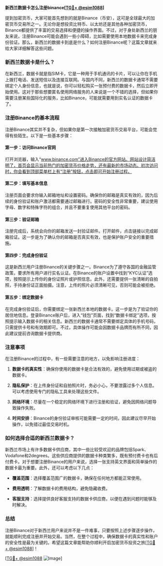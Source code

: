 **新西兰数据卡怎么注册binance[[TG💪+ @esim1088](https://t.me/s/esim1088)]**

提到加密货币，大家可能首先想到的就是Binance（币安），这可是全球最大的加密货币交易所之一。无论你是想投资比特币、以太坊还是其他各种加密货币，Binance都提供了丰富的交易选择和便捷的操作界面。不过，对于身处新西兰的朋友来说，注册Binance可能会遇到一些小障碍，比如需要使用本地数据卡来完成身份验证。那么，新西兰的数据卡到底是什么？如何注册Binance呢？这篇文章就来给大家详细解答这些问题。

### 新西兰数据卡是什么？

在新西兰，数据卡就是指SIM卡，它是一种用于手机通讯的卡片，可以让你在手机上拨打电话、发送短信以及连接互联网。与国内不同，新西兰的数据卡通常不需要绑定个人身份信息，也就是说，你可以轻松购买一张预付费的数据卡，然后立即开始使用。这对于那些想要匿名使用网络服务的人来说是一个不错的选择，但如果你需要注册某些国际化的服务，比如Binance，可能就需要用到实名认证的数据卡了。

### 注册Binance的基本流程

注册Binance其实并不复杂，但如果你是第一次接触加密货币交易平台，可能会觉得有些陌生。以下是一些基本步骤：

#### 第一步：访问Binance官网

打开浏览器，输入“www.binance.com”进入Binance的官方网站。网站设计简洁明了，首页会显示当前热门的加密货币价格走势，还有最新的市场动态。初次访问时，你会看到顶部菜单栏上有“注册”按钮，点击即可开始注册过程。

#### 第二步：填写基本信息

注册页面会要求你输入邮箱地址和设置密码。确保你的邮箱是真实有效的，因为后续的身份验证和账户激活都需要通过邮箱进行。密码的安全性非常重要，建议使用字母、数字和特殊字符的组合，并且不要重复使用其他平台的密码。

#### 第三步：验证邮箱

注册完成后，系统会向你的邮箱发送一封验证邮件。打开邮件，点击链接以完成邮箱验证。这一步是为了确认你的邮箱是否真实有效，也是保护账户安全的重要措施。

#### 第四步：完成身份验证

这是新西兰用户注册Binance的关键步骤之一。Binance为了遵守各国的金融监管政策，要求所有用户进行实名认证。在Binance的账户设置中找到“KYC认证”选项，按照提示上传你的身份证照片或护照信息。此外，还需要提供一张清晰的自拍照，手持身份证正面拍摄。注意，上传的照片必须清晰可见，否则可能会被拒绝。

#### 第五步：绑定数据卡

在完成身份验证后，你需要绑定一张新西兰本地的数据卡。这一步是为了验证你的居住地信息。登录Binance账户后，进入“钱包”页面，找到“数据卡绑定”选项，按照提示输入数据卡的相关信息。新西兰的数据卡通常不需要绑定具体的手机号码，只需提供卡号和有效期即可。不过，具体操作可能会因数据卡品牌而有所不同，因此建议提前咨询数据卡提供商。

### 注意事项

在注册Binance的过程中，有一些需要注意的地方，以免影响注册进度：

1. **数据卡的真实性**：确保你使用的数据卡是合法有效的，避免使用过期或被盗的数据卡。
   
2. **隐私保护**：在上传身份证和自拍照片时，务必小心，不要泄露过多个人信息。可以考虑使用专门的隐私工具来处理这些文件。

3. **网络环境**：尽量在一个稳定的网络环境下进行注册和验证，避免因网络问题导致操作失败。

4. **时间安排**：Binance的身份验证审核可能需要一定的时间，因此建议尽早开始操作，以免错过最佳交易时机。

### 如何选择合适的新西兰数据卡？

新西兰市场上有许多数据卡供应商，其中一些比较受欢迎的品牌包括Spark、Vodafone和2degrees。这些供应商提供的数据卡种类繁多，既有预付费卡也有后付费卡。对于想要注册Binance的用户来说，选择一张支持英文界面和简单操作的数据卡最为重要。此外，还可以考虑以下几点：

- **覆盖范围**：选择覆盖范围广的数据卡，确保在任何地方都能正常使用。
  
- **费用透明**：了解数据卡的费用结构，避免隐藏收费。
  
- **客服支持**：选择提供良好客服支持的数据卡供应商，以便在遇到问题时能够及时解决。

### 总结

注册Binance对于新西兰用户来说并不是一件难事，只要按照上述步骤逐步操作，就能顺利完成注册并开始交易。当然，在整个过程中，确保数据卡的真实性和账户的安全性是最为关键的。希望这篇文章能帮助你顺利开启加密货币投资之旅[[TG💪+ @esim1088](https://t.me/s/esim1088)]！

[[TG💪+ @esim1088](https://t.me/s/esim1088) ![Image](https://i.postimg.cc/4NQfJmqS/Snipaste-2025-05-13-00-14-12.png)]